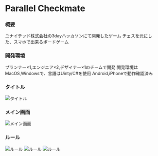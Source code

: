 # Parallel Checkmate
### 概要
ユナイテッド株式会社の3dayハッカソンにて開発したゲーム
チェスを元にした、スマホで出来るボードゲーム

### 開発環境
プランナー×1,エンジニア×2,デザイナー×1のチームで開発
開発環境はMacOS,Windowsで、言語はUinty/C#を使用
Android,iPhoneで動作確認済み

### タイトル
![タイトル](https://imgur.com/sx1oRWd.jpg)

### メイン画面
![メイン画面](https://imgur.com/CmRHAs4.jpg)

### ルール
![ルール](https://imgur.com/HTkxygQ.jpg)
![ルール](https://imgur.com/vivN7Gz.jpg)
![ルール](https://imgur.com/gCH3lHQ.jpg)
